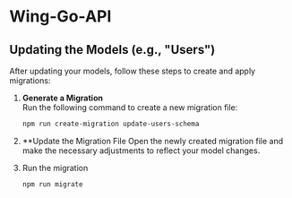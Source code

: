 # Wing-Go-API

## Updating the Models (e.g., "Users")

After updating your models, follow these steps to create and apply migrations:

1. **Generate a Migration**  
    Run the following command to create a new migration file:
    ```bash
    npm run create-migration update-users-schema

2. **Update the Migration File
    Open the newly created migration file and make the necessary adjustments to reflect your model changes.

3. Run the migration
    ```bash
    npm run migrate
